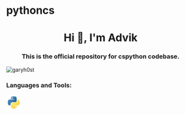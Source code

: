 # pythoncs
<h1 align="center">Hi 👋, I'm Advik</h1>
<h3 align="center">This is the official repository for cspython codebase.</h3>

<p align="left"> <img src="https://komarev.com/ghpvc/?username=garyh0st&label=Profile%20views&color=0e75b6&style=flat" alt="garyh0st" /> </p>


<h3 align="left">Languages and Tools:</h3>
<p align="left"> <a href="https://www.python.org" target="_blank" rel="noreferrer"> <img src="https://raw.githubusercontent.com/devicons/devicon/master/icons/python/python-original.svg" alt="python" width="40" height="40"/> </a> </p>
